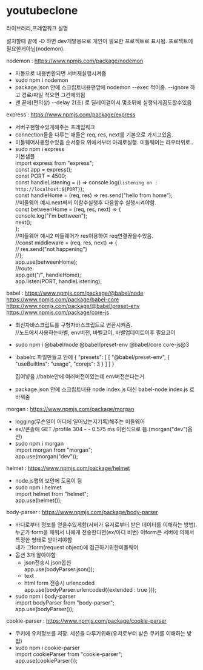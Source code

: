 # youtubeclone

라이브러리,프레임워크 설명

설치할때 끝에 -D 하면 dev개발용으로 개인이 필요한 프로젝트로 표시됨. 프로젝트에필요한게아님(nodemon).

nodemon : https://www.npmjs.com/package/nodemon

- 자동으로 내용변환되면 서버재실행시켜줌
- sudo npm i nodemon
- package.json 안에 스크립트내용맨앞에 nodemon --exec 적어줌. --ignore 하고 경로/파일 적으면 그건제외됨
- 맨 끝에(편의상) --delay 2(초) 로 딜레이걸어서 몇초뒤에 실행되게끔도할수있음

express : https://www.npmjs.com/package/express

- 서버구현할수있게해주는 프레임워크
- connection들을 다루는 애들은 req, res, next를 기본으로 가지고있음.
- 미들웨어사용할수있음 순서중요 위에서부터 아래로실행. 미들웨어는 라우터위로..
- sudo npm i express <br>
  기본샘플 <br>
  import express from "express";<br>
  const app = express();<br>
  const PORT = 4500;<br>
  const handleListening = () => console.log(`listening on : http://localhost:${PORT}`);<br>
  const handleHome = (req, res) => res.send("hello from home");<br>
  //미들웨어 예시.next써서 이함수실행후 다음함수 실행시켜야함.<br>
  const betweenHome = (req, res, next) => {<br>
  console.log("i'm bettween");<br>
  next();<br>
  };<br>
  //미들웨어 예시2 미들웨어가 res이용하여 req연결끊을수있음.<br>
  //const middleware = (req, res, next) => {<br>
  // res.send("not happening")<br>
  //};<br>
  app.use(betweenHome);<br>
  //route<br>
  app.get("/", handleHome);<br>
  app.listen(PORT, handleListening);<br>

babel :
https://www.npmjs.com/package/@babel/node<br>
https://www.npmjs.com/package/babel-core<br>
https://www.npmjs.com/package/@babel/preset-env<br>
https://www.npmjs.com/package/core-js<br>

- 최신자바스크립트를 구형자바스크립트로 변환시켜줌.<br>
  //노드에서사용하는바벨, env버전, 바벨코어, 바벨업데이트이후 필요코어
- sudo npm i @babel/node @babel/preset-env @babel/core core-js@3
- .babelrc 파일만들고 안에
  {
  "presets": [
  [
  "@babel/preset-env",
  {
  "useBuiltIns": "usage",
  "corejs": 3
  }
  ]
  ]
  }

  집어넣음 //bable안에 여러버전이있는데 env버전쓴다는거.

- package.json 안에 스크립트내용 node index.js 대신 babel-node index.js 로 바꿔줌

morgan : https://www.npmjs.com/package/morgan

- logging(무슨일이 어디에 일어났는지기록)해주는 미들웨어
- ex//콘솔에 GET /profile 304 - - 0.575 ms 이런식으로 뜸.(morgan("dev")옵션)
- sudo npm i morgan<br>
  import morgan from "morgan";<br>
  app.use(morgan("dev"));

helmet : https://www.npmjs.com/package/helmet

- node.js앱의 보안에 도움이 됨
- sudo npm i helmet<br>
  import helmet from "helmet";<br>
  app.use(helmet());

body-parser : https://www.npmjs.com/package/body-parser

- 바디로부터 정보를 얻을수있게함(서버가 유저로부터 받은 데이터를 이해하는 방법).<br>
  누군가 form을 채워서 나에게 전송한다면(ex/아디 비번) 이form은 서버에 의해서 특정한 형태로 받아져야함<br>
  내가 그form(request object)에 접근하기위한미들웨어
- 옵션 3개 알아야함
  - json전송시 json옵션<br>
    app.use(bodyParser.json());
  - text
  - html form 전송시 urlencoded<br>
    app.use(bodyParser.urlencoded({extended : true }));
- sudo npm i body-parser<br>
  import bodyParser from "body-parser";<br>
  app.use(bodyParser());

cookie-parser : https://www.npmjs.com/package/cookie-parser

- 쿠키에 유저정보를 저장. 세션을 다루기위해(유저로부터 받은 쿠키를 이해하는 방법)
- sudo npm i cookie-parser<br>
  import cookieParser from "cookie-parser";<br>
  app.use(cookieParser());
